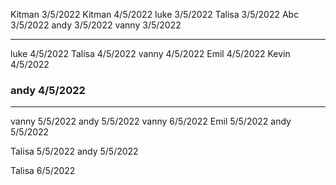 Kitman 3/5/2022
Kitman 4/5/2022
luke 3/5/2022
Talisa 3/5/2022
Abc 3/5/2022
andy 3/5/2022
vanny 3/5/2022

--------------------------

luke 4/5/2022
Talisa 4/5/2022
vanny 4/5/2022
Emil 4/5/2022
Kevin 4/5/2022
<h3>andy 4/5/2022</h3>

--------------------------
vanny 5/5/2022
andy 5/5/2022
vanny 6/5/2022
Emil 5/5/2022
andy 5/5/2022

Talisa 5/5/2022
andy 5/5/2022


Talisa 6/5/2022
